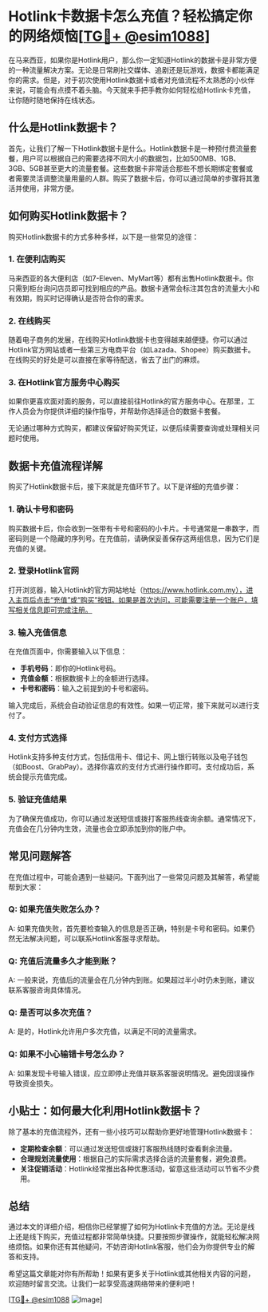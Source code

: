 # Hotlink卡数据卡怎么充值？轻松搞定你的网络烦恼[[TG💪+ @esim1088](https://t.me/s/esim1088)]

在马来西亚，如果你是Hotlink用户，那么你一定知道Hotlink的数据卡是非常方便的一种流量解决方案。无论是日常刷社交媒体、追剧还是玩游戏，数据卡都能满足你的需求。但是，对于初次使用Hotlink数据卡或者对充值流程不太熟悉的小伙伴来说，可能会有点摸不着头脑。今天就来手把手教你如何轻松给Hotlink卡充值，让你随时随地保持在线状态。

## 什么是Hotlink数据卡？

首先，让我们了解一下Hotlink数据卡是什么。Hotlink数据卡是一种预付费流量套餐，用户可以根据自己的需要选择不同大小的数据包，比如500MB、1GB、3GB、5GB甚至更大的流量套餐。这些数据卡非常适合那些不想长期绑定套餐或者需要灵活调整流量用量的人群。购买了数据卡后，你可以通过简单的步骤将其激活并使用，非常方便。

## 如何购买Hotlink数据卡？

购买Hotlink数据卡的方式多种多样，以下是一些常见的途径：

### 1. 在便利店购买

马来西亚的各大便利店（如7-Eleven、MyMart等）都有出售Hotlink数据卡。你只需到柜台询问店员即可找到相应的产品。数据卡通常会标注其包含的流量大小和有效期，购买时记得确认是否符合你的需求。

### 2. 在线购买

随着电子商务的发展，在线购买Hotlink数据卡也变得越来越便捷。你可以通过Hotlink官方网站或者一些第三方电商平台（如Lazada、Shopee）购买数据卡。在线购买的好处是可以直接在家等待配送，省去了出门的麻烦。

### 3. 在Hotlink官方服务中心购买

如果你更喜欢面对面的服务，可以直接前往Hotlink的官方服务中心。在那里，工作人员会为你提供详细的操作指导，并帮助你选择适合的数据卡套餐。

无论通过哪种方式购买，都建议保留好购买凭证，以便后续需要查询或处理相关问题时使用。

## 数据卡充值流程详解

购买了Hotlink数据卡后，接下来就是充值环节了。以下是详细的充值步骤：

### 1. 确认卡号和密码

购买数据卡后，你会收到一张带有卡号和密码的小卡片。卡号通常是一串数字，而密码则是一个隐藏的序列号。在充值前，请确保妥善保存这两组信息，因为它们是充值的关键。

### 2. 登录Hotlink官网

打开浏览器，输入Hotlink的官方网站地址（https://www.hotlink.com.my），进入主页后点击“充值”或“购买”按钮。如果是首次访问，可能需要注册一个账户，填写相关信息即可完成注册。

### 3. 输入充值信息

在充值页面中，你需要输入以下信息：
- **手机号码**：即你的Hotlink号码。
- **充值金额**：根据数据卡上的金额进行选择。
- **卡号和密码**：输入之前提到的卡号和密码。

输入完成后，系统会自动验证信息的有效性。如果一切正常，接下来就可以进行支付了。

### 4. 支付方式选择

Hotlink支持多种支付方式，包括信用卡、借记卡、网上银行转账以及电子钱包（如Boost、GrabPay）。选择你喜欢的支付方式进行操作即可。支付成功后，系统会提示充值完成。

### 5. 验证充值结果

为了确保充值成功，你可以通过发送短信或拨打客服热线查询余额。通常情况下，充值会在几分钟内生效，流量也会立即添加到你的账户中。

## 常见问题解答

在充值过程中，可能会遇到一些疑问。下面列出了一些常见问题及其解答，希望能帮到大家：

### Q: 如果充值失败怎么办？

A: 如果充值失败，首先要检查输入的信息是否正确，特别是卡号和密码。如果仍然无法解决问题，可以联系Hotlink客服寻求帮助。

### Q: 充值后流量多久才能到账？

A: 一般来说，充值后的流量会在几分钟内到账。如果超过半小时仍未到账，建议联系客服咨询具体情况。

### Q: 是否可以多次充值？

A: 是的，Hotlink允许用户多次充值，以满足不同的流量需求。

### Q: 如果不小心输错卡号怎么办？

A: 如果发现卡号输入错误，应立即停止充值并联系客服说明情况。避免因误操作导致资金损失。

## 小贴士：如何最大化利用Hotlink数据卡？

除了基本的充值流程外，还有一些小技巧可以帮助你更好地管理Hotlink数据卡：

- **定期检查余额**：可以通过发送短信或拨打客服热线随时查看剩余流量。
- **合理规划流量使用**：根据自己的实际需求选择合适的流量套餐，避免浪费。
- **关注促销活动**：Hotlink经常推出各种优惠活动，留意这些活动可以节省不少费用。

## 总结

通过本文的详细介绍，相信你已经掌握了如何为Hotlink卡充值的方法。无论是线上还是线下购买，充值过程都非常简单快捷。只要按照步骤操作，就能轻松解决网络烦恼。如果你还有其他疑问，不妨咨询Hotlink客服，他们会为你提供专业的解答和支持。

希望这篇文章能对你有所帮助！如果有更多关于Hotlink或其他相关内容的问题，欢迎随时留言交流。让我们一起享受高速网络带来的便利吧！

[[TG💪+ @esim1088](https://t.me/s/esim1088) ![Image](https://i.postimg.cc/4NQfJmqS/Snipaste-2025-05-13-00-14-12.png)]
